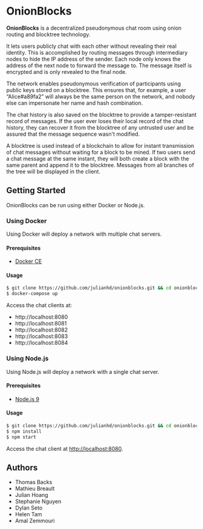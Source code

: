 # OnionBlocks

**OnionBlocks** is a decentralized pseudonymous chat room using onion routing and blocktree technology.

It lets users publicly chat with each other without revealing their real identity. This is accomplished by routing messages through intermediary nodes to hide the IP address of the sender. Each node only knows the address of the next node to forward the message to. The message itself is encrypted and is only revealed to the final node.

The network enables pseudonymous verification of participants using public keys stored on a blocktree. This ensures that, for example, a user “Alice#a89fa2” will always be the same person on the network, and nobody else can impersonate her name and hash combination.

The chat history is also saved on the blocktree to provide a tamper-resistant record of messages. If the user ever loses their local record of the chat history, they can recover it from the blocktree of any untrusted user and be assured that the message sequence wasn't modified.

A blocktree is used instead of a blockchain to allow for instant transmission of chat messages without waiting for a block to be mined. If two users send a chat message at the same instant, they will both create a block with the same parent and append it to the blocktree. Messages from all branches of the tree will be displayed in the client.

## Getting Started

OnionBlocks can be run using either Docker or Node.js.

### Using Docker

Using Docker will deploy a network with multiple chat servers.

#### Prerequisites

* [Docker CE](https://www.docker.com/community-edition#/download)

#### Usage

```sh
$ git clone https://github.com/julianhd/onionblocks.git && cd onionblocks
$ docker-compose up
```

Access the chat clients at:

* http://localhost:8080
* http://localhost:8081
* http://localhost:8082
* http://localhost:8083
* http://localhost:8084

### Using Node.js

Using Node.js will deploy a network with a single chat server.

#### Prerequisites

* [Node.js 9](https://nodejs.org/en/)

#### Usage

```sh
$ git clone https://github.com/julianhd/onionblocks.git && cd onionblocks
$ npm install
$ npm start
```

Access the chat client at [http://localhost:8080](http://localhost:8080).

## Authors

* Thomas Backs
* Mathieu Breault
* Julian Hoang
* Stephanie Nguyen
* Dylan Seto
* Helen Tam
* Amal Zemmouri
